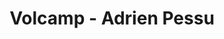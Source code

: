 ---
  name: Adrien Pessu
  title: Volcamp - Adrien Pessu
  abstract: 
  twitter: none
  photo: none
  linkedin: none
  keynotes: false
---
